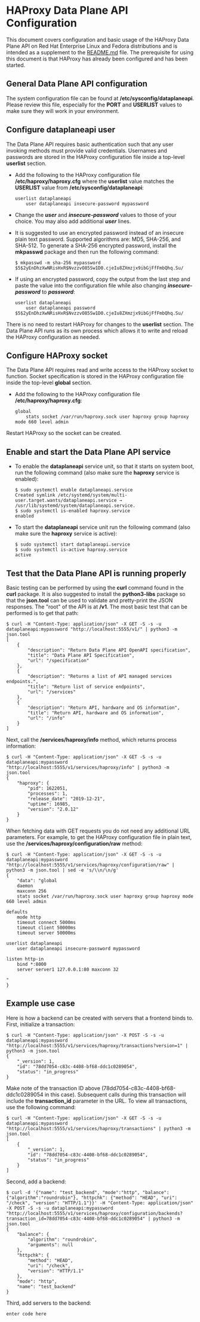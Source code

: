 # HAProxy Data Plane API Configuration
This document covers configuration and basic usage of the HAProxy Data Plane API on Red Hat Enterprise Linux and Fedora distributions and is intended as a supplement to the [README.md](README.md) file.  The prerequisite for using this document is that HAProxy has already been configured and has been started.

## General Data Plane API configuration
The system configuration file can be found at **/etc/sysconfig/dataplaneapi**.  Please review this file, especially for the **PORT** and **USERLIST** values to make sure they will work in your environment.

## Configure dataplaneapi user
The Data Plane API requires basic authentication such that any user invoking methods must provide valid credentials.
Usernames and passwords are stored in the HAProxy configuration file inside a top-level **userlist** section.

 - Add the following to the HAProxy configuration file
   **/etc/haproxy/haproxy.cfg** where the **userlist** value matches the **USERLIST** value from **/etc/sysconfig/dataplaneapi**:

       userlist dataplaneapi
           user dataplaneapi insecure-password mypassword

 - Change the ***user*** and ***insecure-password*** values to those of your choice.  You may also add additional ***user*** lines.
 - It is suggested to use an encrypted password instead of an insecure plain text password.  Supported algorithms are: MD5, SHA-256, and SHA-512.  To generate a SHA-256 encrypted password, install the **mkpasswd** package and then run the following command:


       $ mkpasswd -m sha-256 mypassword
       $5$2yEnDhzXwNRisHxR$NvzzvO85Sw1D0.cjeIu8ZXmzjx9ibGjFfFmbQhq.Su/
       
 - If using an encrypted password, copy the output from the last step and paste the value into the configuration file while also changing ***insecure-password*** to ***password***:

       userlist dataplaneapi
           user dataplaneapi password $5$2yEnDhzXwNRisHxR$NvzzvO85Sw1D0.cjeIu8ZXmzjx9ibGjFfFmbQhq.Su/

There is no need to restart HAProxy for changes to the **userlist** section.  The Data Plane API runs as its own process which allows it to write and reload the HAProxy configuration as needed.

## Configure HAProxy socket
The Data Plane API requires read and write access to the HAProxy socket to function.
Socket specification is stored in the HAProxy configuration file inside the top-level **global** section.

 - Add the following to the HAProxy configuration file
   **/etc/haproxy/haproxy.cfg**:


       global
           stats socket /var/run/haproxy.sock user haproxy group haproxy mode 660 level admin

Restart HAProxy so the socket can be created.

## Enable and start the Data Plane API service
 - To enable the **dataplaneapi** service unit, so that it starts on system boot, run the following command (also make sure the **haproxy** service is enabled):


       $ sudo systemctl enable dataplaneapi.service
       Created symlink /etc/systemd/system/multi-user.target.wants/dataplaneapi.service → /usr/lib/systemd/system/dataplaneapi.service.
       $ sudo systemctl is-enabled haproxy.service
       enabled

 - To start the **dataplaneapi** service unit run the following command (also make sure the **haproxy** service is active):


       $ sudo systemctl start dataplaneapi.service
       $ sudo systemctl is-active haproxy.service
       active

## Test that the Data Plane API is running properly
Basic testing can be performed by using the **curl** command found in the **curl** package.  It is also suggested to install the **python3-libs** package so that the **json.tool** can be used to validate and pretty-print the JSON responses.
The "root" of the API is at **/v1**.  The most basic test that can be performed is to get that path:

    $ curl -H "Content-Type: application/json" -X GET -S -s -u dataplaneapi:mypassword "http://localhost:5555/v1/" | python3 -m json.tool
    [
        {
            "description": "Return Data Plane API OpenAPI specification",
            "title": "Data Plane API Specification",
            "url": "/specification"
        },
        {
            "description": "Returns a list of API managed services endpoints.",
            "title": "Return list of service endpoints",
            "url": "/services"
        },
        {
            "description": "Return API, hardware and OS information",
            "title": "Return API, hardware and OS information",
            "url": "/info"
        }
    ]

Next, call the **/services/haproxy/info** method, which returns process information:

    $ curl -H "Content-Type: application/json" -X GET -S -s -u dataplaneapi:mypassword "http://localhost:5555/v1/services/haproxy/info" | python3 -m json.tool
    {
        "haproxy": {
            "pid": 1622051,
            "processes": 1,
            "release_date": "2019-12-21",
            "uptime": 16985,
            "version": "2.0.12"
        }
    }

When fetching data with GET requests you do not need any additional URL parameters.  For example, to get the HAProxy configuration file in plain text, use the **/services/haproxy/configuration/raw** method:

    $ curl -H "Content-Type: application/json" -X GET -S -s -u dataplaneapi:mypassword "http://localhost:5555/v1/services/haproxy/configuration/raw" | python3 -m json.tool | sed -e 's/\\n/\n/g'
    {
        "data": "global
        daemon
        maxconn 256
        stats socket /var/run/haproxy.sock user haproxy group haproxy mode 660 level admin
    
    defaults
        mode http
        timeout connect 5000ms
        timeout client 50000ms
        timeout server 50000ms
    
    userlist dataplaneapi
        user dataplaneapi insecure-password mypassword
    
    listen http-in
        bind *:8000
        server server1 127.0.0.1:80 maxconn 32
    
    "
    }

## Example use case
Here is how a backend can be created with servers that a frontend binds to.
First, initialize a transaction:

    $ curl -H "Content-Type: application/json" -X POST -S -s -u dataplaneapi:mypassword "http://localhost:5555/v1/services/haproxy/transactions?version=1" | python3 -m json.tool
    {
        "_version": 1,
        "id": "78dd7054-c83c-4408-bf68-ddc1c0289054",
        "status": "in_progress"
    }


Make note of the transaction ID above (78dd7054-c83c-4408-bf68-ddc1c0289054 in this case).  Subsequent calls during this transaction will include the **transaction_id** parameter in the URL. To view all transactions, use the following command:

    $ curl -H "Content-Type: application/json" -X GET -S -s -u dataplaneapi:mypassword "http://localhost:5555/v1/services/haproxy/transactions" | python3 -m json.tool
    [
        {
            "_version": 1,
            "id": "78dd7054-c83c-4408-bf68-ddc1c0289054",
            "status": "in_progress"
        }
    ]

Second, add a backend:

    $ curl -d '{"name": "test_backend", "mode":"http", "balance": {"algorithm":"roundrobin"}, "httpchk": {"method": "HEAD", "uri": "/check", "version": "HTTP/1.1"}}' -H "Content-Type: application/json" -X POST -S -s -u dataplaneapi:mypassword "http://localhost:5555/v1/services/haproxy/configuration/backends?transaction_id=78dd7054-c83c-4408-bf68-ddc1c0289054" | python3 -m json.tool
    {
        "balance": {
            "algorithm": "roundrobin",
            "arguments": null
        },
        "httpchk": {
            "method": "HEAD",
            "uri": "/check",
            "version": "HTTP/1.1"
        },
        "mode": "http",
        "name": "test_backend"
    }

Third, add servers to the backend:

    enter code here

<!--stackedit_data:
eyJoaXN0b3J5IjpbNzA5NTY1MTE3LDE5OTc0NTkyNDYsLTEzNj
A2NzczNTEsLTIwNjA4NTgyNTksLTE4MTIwODEyNTgsLTEwMzM3
NzcyMjksMTM3NzQ0MDY2LC0xMjA3MTE2MDczLDczMzIxNTk4NC
wtMTI3NjE5MjY1OCwyMDI1MzY0MTczLDE4NTMwNTc2MjcsLTE4
MjA4MTA1MzksMTU5MjQ0NTkwNiwyNTkxODIxNjAsMTgwMzgwNz
g1Nl19
-->